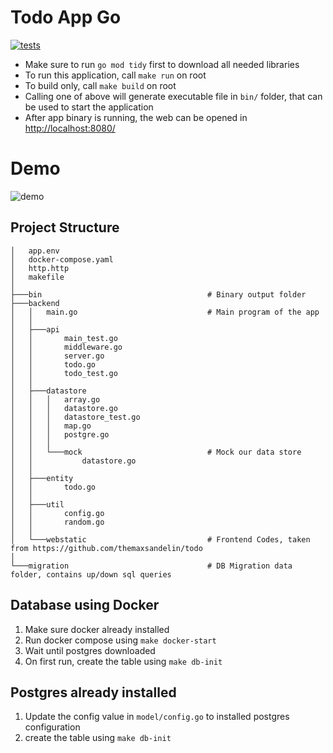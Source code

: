 # Todo App Go
[![tests](https://github.com/SemmiDev/todo-app-go/actions/workflows/test.yml/badge.svg)](https://github.com/SemmiDev/todo-app-go/actions/workflows/test.yml)

- Make sure to run `go mod tidy` first to download all needed libraries
- To run this application, call `make run` on root
- To build only, call `make build` on root
- Calling one of above will generate executable file in `bin/` folder, that can be used to start the application
- After app binary is running, the web can be opened in [http://localhost:8080/](http://localhost:8080/)

# Demo
![demo](https://github.com/SemmiDev/todo-app-go/blob/main/.github/assets/demo.gif)
## Project Structure
```
│   app.env 
│   docker-compose.yaml
│   http.http
│   makefile
│
├───bin                                     # Binary output folder
├───backend
│   │   main.go                             # Main program of the app
│   │
│   ├───api                                 
│   │       main_test.go
│   │       middleware.go
│   │       server.go
│   │       todo.go
│   │       todo_test.go
│   │
│   ├───datastore                           
│   │   │   array.go
│   │   │   datastore.go
│   │   │   datastore_test.go
│   │   │   map.go
│   │   │   postgre.go
│   │   │
│   │   └───mock                            # Mock our data store
│   │           datastore.go
│   │
│   ├───entity                             
│   │       todo.go                         
│   │
│   ├───util                               
│   │       config.go
│   │       random.go
│   │
│   └───webstatic                           # Frontend Codes, taken from https://github.com/themaxsandelin/todo
│
└───migration                               # DB Migration data folder, contains up/down sql queries
```

## Database using Docker
1. Make sure docker already installed
2. Run docker compose using `make docker-start`
3. Wait until postgres downloaded
4. On first run, create the table using `make db-init`

## Postgres already installed
1. Update the config value in `model/config.go` to installed postgres configuration
2. create the table using `make db-init`
